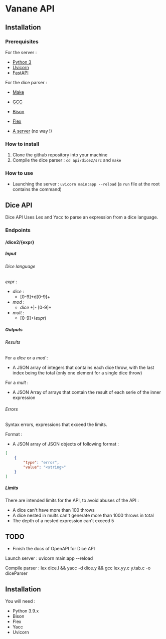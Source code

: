 # Vanane API

## Installation

### Prerequisites

For the server :

-   [Python 3](https://www.python.org/download/releases/3.0/)
-   [Uvicorn](https://www.uvicorn.org/)
-   [FastAPI](https://fastapi.tiangolo.com/)

For the dice parser :

-   [Make](https://www.gnu.org/software/make/)
-   [GCC](https://www.gnu.org/software/gcc/)
-   [Bison](https://www.gnu.org/software/bison/)
-   [Flex](https://github.com/westes/flex)

-   [A server](https://www.google.com/search?q=vps) (no way !)

### How to install

1. Clone the github repository into your machine
2. Compile the dice parser : `cd api/dice2/src` and `make`

### How to use

-   Launching the server : `uvicorn main:app --reload` (a `run` file at the root contains the command)

## Dice API

Dice API Uses Lex and Yacc to parse an expression from a dice language.

### Endpoints

#### /dice2/{expr}

##### Input

###### Dice language

_expr_ :

-   _dice_ :
    -   [0-9]+d[0-9]+
-   _mod_ :
    -   _dice_ +|- [0-9]+
-   _mult_ :
    -   [0-9]+(_expr_)

##### Outputs

###### Results

For a _dice_ or a _mod_ :

-   A JSON array of integers that contains each dice throw, with the last index being the total (only one element for a single dice throw)

For a _mult_ :

-   A JSON Array of arrays that contain the result of each serie of the inner expression

###### Errors

Syntax errors, expressions that exceed the limits.

Format :

-   A JSON array of JSON objects of following format :

```json
[
    {
        "type": "error",
        "value": "<string>"
    }
]
```

##### Limits

There are intended limits for the API, to avoid abuses of the API :

-   A dice can't have more than 100 throws
-   A dice nested in mults can't generate more than 1000 throws in total
-   The depth of a nested expression can't exceed 5

## TODO

-   Finish the docs of OpenAPI for Dice API

Launch server :
uvicorn main:app --reload

Compile parser :
lex dice.l && yacc -d dice.y && gcc lex.yy.c y.tab.c -o diceParser

## Installation

You will need :

-   Python 3.9.x
-   Bison
-   Flex
-   Yacc
-   Uvicorn
